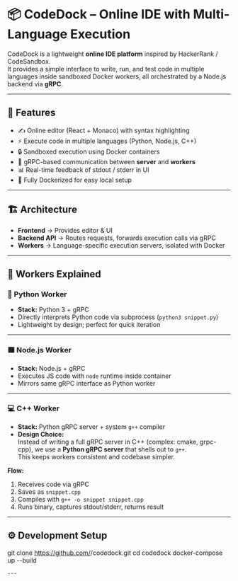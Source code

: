 # 📦 CodeDock – Online IDE with Multi-Language Execution  

CodeDock is a lightweight **online IDE platform** inspired by HackerRank / CodeSandbox.  
It provides a simple interface to write, run, and test code in multiple languages inside sandboxed Docker workers, all orchestrated by a Node.js backend via **gRPC**.  

---

## 🚀 Features
- ✍️ Online editor (React + Monaco) with syntax highlighting  
- ⚡ Execute code in multiple languages (Python, Node.js, C++)  
- 🔒 Sandboxed execution using Docker containers  
- 🔄 gRPC-based communication between **server** and **workers**  
- 📊 Real-time feedback of stdout / stderr in UI  
- 🐳 Fully Dockerized for easy local setup  

---

## 🏗️ Architecture

- **Frontend** → Provides editor & UI  
- **Backend API** → Routes requests, forwards execution calls via gRPC  
- **Workers** → Language-specific execution servers, isolated with Docker  

---

## 🧩 Workers Explained

### 🐍 Python Worker
- **Stack:** Python 3 + gRPC  
- Directly interprets Python code via subprocess (`python3 snippet.py`)  
- Lightweight by design; perfect for quick iteration  

---

### 🟩 Node.js Worker
- **Stack:** Node.js + gRPC  
- Executes JS code with `node` runtime inside container  
- Mirrors same gRPC interface as Python worker  

---

### 💻 C++ Worker
- **Stack:** Python gRPC server + system `g++` compiler  
- **Design Choice:**  
  Instead of writing a full gRPC server in C++ (complex: cmake, grpc-cpp), we use a **Python gRPC server** that shells out to `g++`.  
  This keeps workers consistent and codebase simpler.  

**Flow:**  
1. Receives code via gRPC  
2. Saves as `snippet.cpp`  
3. Compiles with `g++ -o snippet snippet.cpp`  
4. Runs binary, captures stdout/stderr, returns result  

---

## ⚙️ Development Setup

git clone https://github.com/<your-username>/codedock.git
cd codedock
docker-compose up --build
```
---
